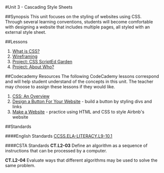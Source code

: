 #Unit 3 - Cascading Style Sheets

##Synopsis
This unit focuses on the styling of websites using CSS. Through several learning conventions, students will become comfortable with designing a website that includes multiple pages, all styled with an external style sheet. 

##Lessons
 
1. [What is CSS?](sessions/1-style)
2. [Wireframing](sessions/2-wireframing)
3. [Project: CSS ScriptEd Garden](sessions/3-project-garden)
4. [Project: About Who?](sessions/4-project-who)

##Codecademy Resources
The following CodeCademy lessons correspond and will help student understand of the concepts in this unit. The teacher may choose to assign these lessons if they would like.

1. [CSS: An Overview](http://www.codecademy.com/courses/web-beginner-en-TlhFi/0/1?curriculum_id=50579fb998b470000202dc8b)
2. [Design a Button For Your Website](http://www.codecademy.com/courses/web-beginner-en-UuBLw/0/1?curriculum_id=50579fb998b470000202dc8b) - build a button by styling divs and links
3. [Make a Website](https://www.codecademy.com/en/skills/make-a-website) - practice using HTML and CSS to style Airbnb's website

##Standards
 
####English Standards
[CCSS.ELA-LITERACY.L9-10.1](http://www.corestandards.org/ELA-Literacy/L/9-10/1/)

####CSTA Standards
**CT.L2-03** Define an algorithm as a sequence of instructions that can be processed by a computer. 

**CT.L2-04** Evaluate ways that different algorithms may be used to solve the same problem. 

